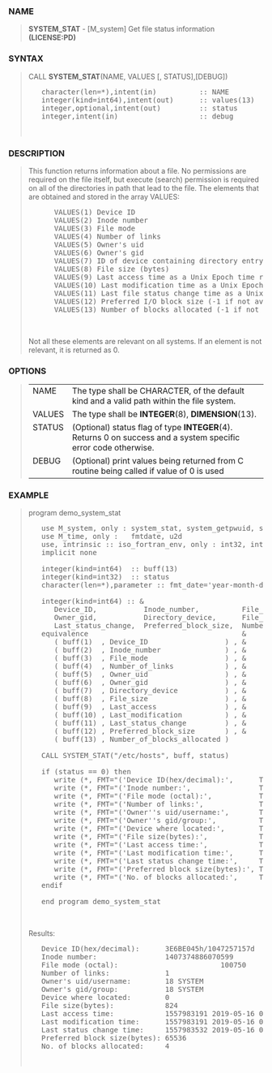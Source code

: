 <?
<body>
<!DOCTYPE html PUBLIC "-//W3C//DTD XHTML 1.0 Transitional//EN"
    "http://www.w3.org/TR/xhtml1/DTD/xhtml1-transitional.dtd">

<html xmlns="http://www.w3.org/1999/xhtml">
<head>
  <meta name="generator" content="HTML Tidy for Cygwin (vers 25 March 2009), see www.w3.org" />

  <title></title>
</head>

<body>
  <div id="Container">
    <div id="Content">
      <div class="c174"></div><a name="0"></a>

      <h3><a name="0">NAME</a></h3>

      <blockquote>
        <b>SYSTEM_STAT</b> - [M_system] Get file status information <b>(LICENSE:PD)</b>
      </blockquote><a name="contents" id="contents"></a>

      <h3><a name="7">SYNTAX</a></h3>

      <blockquote>
        CALL <b>SYSTEM_STAT</b>(NAME, VALUES [, STATUS],[DEBUG])
        <pre>
   character(len=*),intent(in)          :: NAME
   integer(kind=int64),intent(out)      :: values(13)
   integer,optional,intent(out)         :: status
   integer,intent(in)                   :: debug
<br />
</pre>
      </blockquote><a name="2"></a>

      <h3><a name="2">DESCRIPTION</a></h3>

      <blockquote>
        <p>This function returns information about a file. No permissions are required on the file itself, but execute (search) permission is required on
        all of the directories in path that lead to the file. The elements that are obtained and stored in the array VALUES:</p>
        <pre>
      VALUES(1) Device ID
      VALUES(2) Inode number
      VALUES(3) File mode
      VALUES(4) Number of links
      VALUES(5) Owner's uid
      VALUES(6) Owner's gid
      VALUES(7) ID of device containing directory entry for file (0 if not available)
      VALUES(8) File size (bytes)
      VALUES(9) Last access time as a Unix Epoch time rounded to seconds
      VALUES(10) Last modification time as a Unix Epoch time rounded to seconds
      VALUES(11) Last file status change time as a Unix Epoch time rounded to seconds
      VALUES(12) Preferred I/O block size (-1 if not available)
      VALUES(13) Number of blocks allocated (-1 if not available)
<br />
</pre>Not all these elements are relevant on all systems. If an element is not relevant, it is returned as 0.
      </blockquote><a name="3"></a>

      <h3><a name="3">OPTIONS</a></h3>

      <blockquote>
        <table cellpadding="3">
          <tr valign="top">
            <td class="c175" width="6%" nowrap="nowrap">NAME</td>

            <td valign="bottom">The type shall be CHARACTER, of the default kind and a valid path within the file system.</td>
          </tr>

          <tr valign="top">
            <td class="c175" width="6%" nowrap="nowrap">VALUES</td>

            <td valign="bottom">The type shall be <b>INTEGER</b>(8), <b>DIMENSION</b>(13).</td>
          </tr>

          <tr valign="top">
            <td class="c175" width="6%" nowrap="nowrap">STATUS</td>

            <td valign="bottom">(Optional) status flag of type <b>INTEGER</b>(4). Returns 0 on success and a system specific error code otherwise.</td>
          </tr>

          <tr valign="top">
            <td class="c175" width="6%" nowrap="nowrap">DEBUG</td>

            <td valign="bottom">(Optional) print values being returned from C routine being called if value of 0 is used</td>
          </tr>
        </table>
      </blockquote><a name="4"></a>

      <h3><a name="4">EXAMPLE</a></h3>

      <blockquote>
        program demo_system_stat
        <pre>
   use M_system, only : system_stat, system_getpwuid, system_getgrgid
   use M_time, only :   fmtdate, u2d
   use, intrinsic :: iso_fortran_env, only : int32, int64
   implicit none
<br />   integer(kind=int64)  :: buff(13)
   integer(kind=int32)  :: status
   character(len=*),parameter :: fmt_date='year-month-day hour:minute:second'
<br />   integer(kind=int64) :: &amp;
      Device_ID,           Inode_number,          File_mode,                  Number_of_links,  Owner_uid,         &amp;
      Owner_gid,           Directory_device,      File_size,                  Last_access,      Last_modification, &amp;
      Last_status_change,  Preferred_block_size,  Number_of_blocks_allocated
   equivalence                                    &amp;
      ( buff(1)  , Device_ID                  ) , &amp;
      ( buff(2)  , Inode_number               ) , &amp;
      ( buff(3)  , File_mode                  ) , &amp;
      ( buff(4)  , Number_of_links            ) , &amp;
      ( buff(5)  , Owner_uid                  ) , &amp;
      ( buff(6)  , Owner_gid                  ) , &amp;
      ( buff(7)  , Directory_device           ) , &amp;
      ( buff(8)  , File_size                  ) , &amp;
      ( buff(9)  , Last_access                ) , &amp;
      ( buff(10) , Last_modification          ) , &amp;
      ( buff(11) , Last_status_change         ) , &amp;
      ( buff(12) , Preferred_block_size       ) , &amp;
      ( buff(13) , Number_of_blocks_allocated )
<br />   CALL SYSTEM_STAT("/etc/hosts", buff, status)
<br />   if (status == 0) then
      write (*, FMT="('Device ID(hex/decimal):',      T30, Z0,'h/',I0,'d')") buff(1),buff(1)
      write (*, FMT="('Inode number:',                T30, I0)") buff(2)
      write (*, FMT="('File mode (octal):',           T30, O19)") buff(3)
      write (*, FMT="('Number of links:',             T30, I0)") buff(4)
      write (*, FMT="('Owner''s uid/username:',       T30, I0,1x, A)") buff(5), system_getpwuid(buff(5))
      write (*, FMT="('Owner''s gid/group:',          T30, I0,1x, A)") buff(6), system_getgrgid(buff(6))
      write (*, FMT="('Device where located:',        T30, I0)") buff(7)
      write (*, FMT="('File size(bytes):',            T30, I0)") buff(8)
      write (*, FMT="('Last access time:',            T30, I0,1x, A)") buff(9), fmtdate(u2d(int(buff(9))),fmt_date)
      write (*, FMT="('Last modification time:',      T30, I0,1x, A)") buff(10),fmtdate(u2d(int(buff(10))),fmt_date)
      write (*, FMT="('Last status change time:',     T30, I0,1x, A)") buff(11),fmtdate(u2d(int(buff(11))),fmt_date)
      write (*, FMT="('Preferred block size(bytes):', T30, I0)") buff(12)
      write (*, FMT="('No. of blocks allocated:',     T30, I0)") buff(13)
   endif
<br />   end program demo_system_stat
<br />
</pre>Results:
        <pre>
   Device ID(hex/decimal):      3E6BE045h/1047257157d
   Inode number:                1407374886070599
   File mode (octal):                        100750
   Number of links:             1
   Owner's uid/username:        18 SYSTEM
   Owner's gid/group:           18 SYSTEM
   Device where located:        0
   File size(bytes):            824
   Last access time:            1557983191 2019-05-16 01:06:31
   Last modification time:      1557983191 2019-05-16 01:06:31
   Last status change time:     1557983532 2019-05-16 01:12:12
   Preferred block size(bytes): 65536
   No. of blocks allocated:     4
<br />
</pre>
      </blockquote><a name="5"></a>
    </div>
  </div>
</body>
</html>
